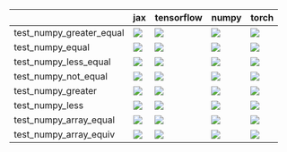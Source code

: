 |                          | jax                                                                                                                                                                                    | tensorflow                                                                                                                                                                             | numpy                                                                                                                                                                                  | torch                                                                                                                                                                                  |
|:-------------------------|:---------------------------------------------------------------------------------------------------------------------------------------------------------------------------------------|:---------------------------------------------------------------------------------------------------------------------------------------------------------------------------------------|:---------------------------------------------------------------------------------------------------------------------------------------------------------------------------------------|:---------------------------------------------------------------------------------------------------------------------------------------------------------------------------------------|
| test_numpy_greater_equal | <a href="https://github.com/unifyai/ivy/actions/runs/3924335490/jobs/6708527543" rel="noopener noreferrer" target="_blank"><img src=https://img.shields.io/badge/-success-success></a> | <a href="https://github.com/unifyai/ivy/actions/runs/3924335490/jobs/6708527543" rel="noopener noreferrer" target="_blank"><img src=https://img.shields.io/badge/-success-success></a> | <a href="https://github.com/unifyai/ivy/actions/runs/3924335490/jobs/6708527543" rel="noopener noreferrer" target="_blank"><img src=https://img.shields.io/badge/-success-success></a> | <a href="https://github.com/unifyai/ivy/actions/runs/3924335490/jobs/6708527543" rel="noopener noreferrer" target="_blank"><img src=https://img.shields.io/badge/-success-success></a> |
| test_numpy_equal         | <a href="https://github.com/unifyai/ivy/actions/runs/3924335490/jobs/6708527543" rel="noopener noreferrer" target="_blank"><img src=https://img.shields.io/badge/-success-success></a> | <a href="https://github.com/unifyai/ivy/actions/runs/3924335490/jobs/6708527543" rel="noopener noreferrer" target="_blank"><img src=https://img.shields.io/badge/-success-success></a> | <a href="https://github.com/unifyai/ivy/actions/runs/3924335490/jobs/6708527543" rel="noopener noreferrer" target="_blank"><img src=https://img.shields.io/badge/-success-success></a> | <a href="https://github.com/unifyai/ivy/actions/runs/3924335490/jobs/6708527543" rel="noopener noreferrer" target="_blank"><img src=https://img.shields.io/badge/-success-success></a> |
| test_numpy_less_equal    | <a href="https://github.com/unifyai/ivy/actions/runs/3924335490/jobs/6708527543" rel="noopener noreferrer" target="_blank"><img src=https://img.shields.io/badge/-success-success></a> | <a href="https://github.com/unifyai/ivy/actions/runs/3924335490/jobs/6708527543" rel="noopener noreferrer" target="_blank"><img src=https://img.shields.io/badge/-success-success></a> | <a href="https://github.com/unifyai/ivy/actions/runs/3924335490/jobs/6708527543" rel="noopener noreferrer" target="_blank"><img src=https://img.shields.io/badge/-success-success></a> | <a href="https://github.com/unifyai/ivy/actions/runs/3924335490/jobs/6708527543" rel="noopener noreferrer" target="_blank"><img src=https://img.shields.io/badge/-success-success></a> |
| test_numpy_not_equal     | <a href="https://github.com/unifyai/ivy/actions/runs/3924335490/jobs/6708527543" rel="noopener noreferrer" target="_blank"><img src=https://img.shields.io/badge/-failure-red></a>     | <a href="https://github.com/unifyai/ivy/actions/runs/3924335490/jobs/6708527543" rel="noopener noreferrer" target="_blank"><img src=https://img.shields.io/badge/-success-success></a> | <a href="https://github.com/unifyai/ivy/actions/runs/3924335490/jobs/6708527543" rel="noopener noreferrer" target="_blank"><img src=https://img.shields.io/badge/-success-success></a> | <a href="https://github.com/unifyai/ivy/actions/runs/3924335490/jobs/6708527543" rel="noopener noreferrer" target="_blank"><img src=https://img.shields.io/badge/-success-success></a> |
| test_numpy_greater       | <a href="https://github.com/unifyai/ivy/actions/runs/3924335490/jobs/6708527543" rel="noopener noreferrer" target="_blank"><img src=https://img.shields.io/badge/-success-success></a> | <a href="https://github.com/unifyai/ivy/actions/runs/3924335490/jobs/6708527543" rel="noopener noreferrer" target="_blank"><img src=https://img.shields.io/badge/-success-success></a> | <a href="https://github.com/unifyai/ivy/actions/runs/3924335490/jobs/6708527543" rel="noopener noreferrer" target="_blank"><img src=https://img.shields.io/badge/-success-success></a> | <a href="https://github.com/unifyai/ivy/actions/runs/3924335490/jobs/6708527543" rel="noopener noreferrer" target="_blank"><img src=https://img.shields.io/badge/-success-success></a> |
| test_numpy_less          | <a href="https://github.com/unifyai/ivy/actions/runs/3924335490/jobs/6708527543" rel="noopener noreferrer" target="_blank"><img src=https://img.shields.io/badge/-success-success></a> | <a href="https://github.com/unifyai/ivy/actions/runs/3924335490/jobs/6708527543" rel="noopener noreferrer" target="_blank"><img src=https://img.shields.io/badge/-success-success></a> | <a href="https://github.com/unifyai/ivy/actions/runs/3924335490/jobs/6708527543" rel="noopener noreferrer" target="_blank"><img src=https://img.shields.io/badge/-success-success></a> | <a href="https://github.com/unifyai/ivy/actions/runs/3924335490/jobs/6708527543" rel="noopener noreferrer" target="_blank"><img src=https://img.shields.io/badge/-success-success></a> |
| test_numpy_array_equal   | <a href="https://github.com/unifyai/ivy/actions/runs/3924335490/jobs/6708527543" rel="noopener noreferrer" target="_blank"><img src=https://img.shields.io/badge/-success-success></a> | <a href="https://github.com/unifyai/ivy/actions/runs/3924335490/jobs/6708527543" rel="noopener noreferrer" target="_blank"><img src=https://img.shields.io/badge/-success-success></a> | <a href="https://github.com/unifyai/ivy/actions/runs/3924335490/jobs/6708527543" rel="noopener noreferrer" target="_blank"><img src=https://img.shields.io/badge/-success-success></a> | <a href="https://github.com/unifyai/ivy/actions/runs/3924335490/jobs/6708527543" rel="noopener noreferrer" target="_blank"><img src=https://img.shields.io/badge/-success-success></a> |
| test_numpy_array_equiv   | <a href="https://github.com/unifyai/ivy/actions/runs/3924335490/jobs/6708527543" rel="noopener noreferrer" target="_blank"><img src=https://img.shields.io/badge/-success-success></a> | <a href="https://github.com/unifyai/ivy/actions/runs/3924335490/jobs/6708527543" rel="noopener noreferrer" target="_blank"><img src=https://img.shields.io/badge/-success-success></a> | <a href="https://github.com/unifyai/ivy/actions/runs/3924335490/jobs/6708527543" rel="noopener noreferrer" target="_blank"><img src=https://img.shields.io/badge/-success-success></a> | <a href="https://github.com/unifyai/ivy/actions/runs/3924335490/jobs/6708527543" rel="noopener noreferrer" target="_blank"><img src=https://img.shields.io/badge/-success-success></a> |